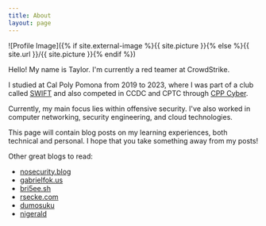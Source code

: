 ```yaml
---
title: About
layout: page
---
```

![Profile Image]({% if site.external-image %}{{ site.picture }}{% else %}{{ site.url }}/{{ site.picture }}{% endif %})

Hello! My name is Taylor. I'm currently a red teamer at CrowdStrike.

I studied at Cal Poly Pomona from 2019 to 2023, where I was part of a club called [SWIFT](https://www.calpolyswift.org/) and also competed in CCDC and CPTC through [CPP Cyber](https://cysec.team/).

Currently, my main focus lies within offensive security. I've also worked in computer networking, security engineering, and cloud technologies.

This page will contain blog posts on my learning experiences, both technical and personal. I hope that you take something away from my posts!

Other great blogs to read:
- [nosecurity.blog](https://nosecurity.blog/)
- [gabrielfok.us](https://gabrielfok.us/)
- [bri5ee.sh](https://bri5ee.sh/)
- [rsecke.com](https://rsecke.com/)
- [dumosuku](https://tranderrick1.github.io/)
- [nigerald](https://dtsec.us/)